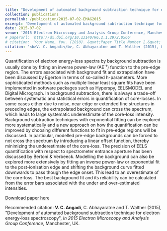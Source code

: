 ```yaml
---
title: "Development of automated background subtraction technique for electron energy-loss spectroscopy"
collection: publications
permalink: /publication/2015-07-02-EMAG2015
excerpt: 'Development of automated background subtraction technique for electron energy-loss spectroscopy'
date: 2015-07-02
venue: '2015 Electron Microscopy and Analysis Group Conference, Manchester, UK'
# paperurl: 'http://dx.doi.org/10.13140/RG.2.1.2972.0566'
# citation: 'Your Name, You. (2010). &quot;Paper Title Number 2.&quot; <i>Journal of Materials Research</i>. 1(2).'
citation: '<b>V. C. Angadi</b>, C. Abhayaratne and T. Walther (2015), &quot;Development of automated background subtraction technique for electron energy-loss spectroscopy&quot;, <i>In 2015 Electron Microscopy and Analysis Group Conference</i>, Manchester, UK.'
---
```

Quantification of electron energy-loss spectra by background subtraction is usually done by fitting an inverse power-law (AE<sup>-r</sup>) function to the pre-edge region. The errors associated with background fit and extrapolation have been discussed by Egerton in terms of so-called h-parameters. More sophisticated methods such as multiple linear least square fits have been implemented in software packages such as Hyperspy, EELSMODEL and Digital Micrograph. In background subtraction, there is always a trade-off between systematic and statistical errors in quantification of core-losses. In some cases either due to noise, near edge or extended fine structures in preceding edges, the extrapolated background can cross the spectrum, which leads to large systematic underestimate of the core-loss intensity. Background subtraction techniques with exponential fitting can be explored more systematically and a new approach on how the quantification can be improved by choosing different functions to fit in pre-edge regions will be discussed. In particular, modelled pre-edge backgrounds can be forced to not cross the spectrum by introducing a linear offset function, thereby minimizing the underestimate of the core-loss. The precision of EELS quantification with respect to spectrometer entrance aperture has been discussed by Bertoni & Verbeeck. Modelling the background can also be explored more extensively by fitting an inverse power-law or exponential fit to the post-ionisation edge and shifting the background curve fitted downwards to pass though the edge onset. This lead to an overestimate of the core-loss. The best background fit and its reliability can be calculated from the error bars associated with the under and over-estimated intensities.  


[Download paper here](http://dx.doi.org/10.13140/RG.2.1.2972.0566)

Recommended citation: <b>V. C. Angadi</b>, C. Abhayaratne and T. Walther (2015), &quot;Development of automated background subtraction technique for electron energy-loss spectroscopy&quot;, <i>In 2015 Electron Microscopy and Analysis Group Conference</i>, Manchester, UK.
